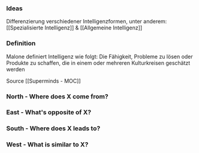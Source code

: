 ### Ideas

Differenzierung verschiedener Intelligenzformen, unter anderem:
[[Spezialisierte Intelligenz]] & [[Allgemeine Intelligenz]]

### Definition 

Malone definiert Intelligenz wie folgt:
Die Fähigkeit, Probleme zu lösen oder Produkte zu schaffen, die in einem oder mehreren Kulturkreisen geschätzt werden

Source [[Superminds - MOC]]

### North - Where does X come from?

### East - What's opposite of X?

### South - Where does X leads to?

### West - What is similar to X?



